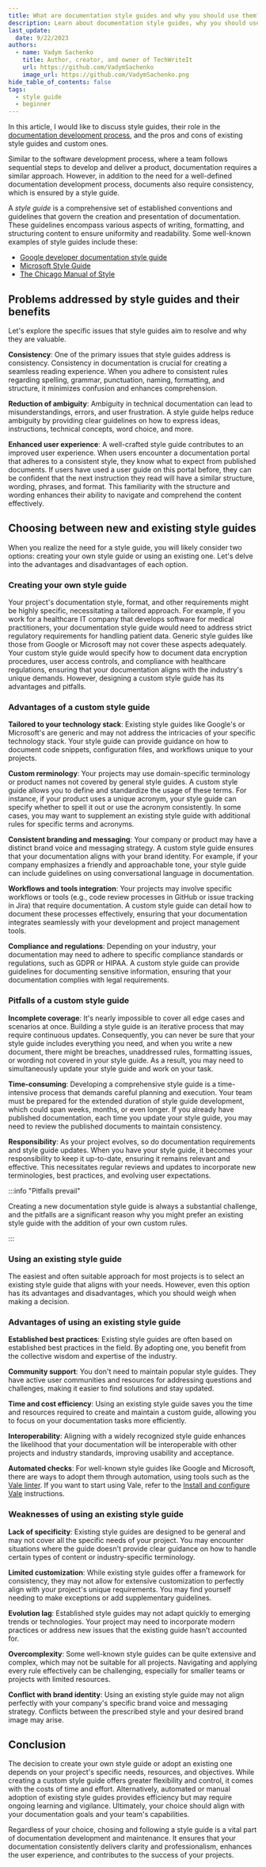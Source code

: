 ```yaml
---
title: What are documentation style guides and why you should use them?
description: Learn about documentation style guides, why you should use them, and their pros and cons.
last_update: 
  date: 9/22/2023
authors:
  - name: Vadym Sachenko
    title: Author, creator, and owner of TechWriteIt
    url: https://github.com/VadymSachenko
    image_url: https://github.com/VadymSachenko.png
hide_table_of_contents: false
tags:
  - style guide
  - beginner
---
```


In this article, I would like to discuss style guides, their role in the [documentation development process](/blog/2023-09-08-setting-up-a-documentation-development-process.md), and the pros and cons of existing style guides and custom ones.

Similar to the software development process, where a team follows sequential steps to develop and deliver a product, documentation requires a similar approach. However, in addition to the need for a well-defined documentation development process, documents also require consistency, which is ensured by a style guide. 

A *style guide* is a comprehensive set of established conventions and guidelines that govern the creation and presentation of documentation. These guidelines encompass various aspects of writing, formatting, and structuring content to ensure uniformity and readability. Some well-known examples of style guides include these:
* [Google developer documentation style guide](https://developers.google.com/style)
* [Microsoft Style Guide](https://learn.microsoft.com/en-us/style-guide/welcome/)
* [The Chicago Manual of Style](https://www.chicagomanualofstyle.org/home.html)

## Problems addressed by style guides and their benefits

Let's explore the specific issues that style guides aim to resolve and why they are valuable.

**Consistency**: One of the primary issues that style guides address is consistency. Consistency in documentation is crucial for creating a seamless reading experience. When you adhere to consistent rules regarding spelling, grammar, punctuation, naming, formatting, and structure, it minimizes confusion and enhances comprehension.

**Reduction of ambiguity**: Ambiguity in technical documentation can lead to misunderstandings, errors, and user frustration. A style guide helps reduce ambiguity by providing clear guidelines on how to express ideas, instructions, technical concepts, word choice, and more.

**Enhanced user experience**: A well-crafted style guide contributes to an improved user experience. When users encounter a documentation portal that adheres to a consistent style, they know what to expect from published documents. If users have used a user guide on this portal before, they can be confident that the next instruction they read will have a similar structure, wording, phrases, and format. This familiarity with the structure and wording enhances their ability to navigate and comprehend the content effectively.

## Choosing between new and existing style guides

When you realize the need for a style guide, you will likely consider two options: creating your own style guide or using an existing one. Let's delve into the advantages and disadvantages of each option.

### Creating your own style guide

Your project's documentation style, format, and other requirements might be highly specific, necessitating a tailored approach. For example, if you work for a healthcare IT company that develops software for medical practitioners, your documentation style guide would need to address strict regulatory requirements for handling patient data. Generic style guides like those from Google or Microsoft may not cover these aspects adequately. Your custom style guide would specify how to document data encryption procedures, user access controls, and compliance with healthcare regulations, ensuring that your documentation aligns with the industry's unique demands. However, designing a custom style guide has its advantages and pitfalls.

### Advantages of a custom style guide

**Tailored to your technology stack**: Existing style guides like Google's or Microsoft's are generic and may not address the intricacies of your specific technology stack. Your style guide can provide guidance on how to document code snippets, configuration files, and workflows unique to your projects.

**Custom rerminology**: Your projects may use domain-specific terminology or product names not covered by general style guides. A custom style guide allows you to define and standardize the usage of these terms. For instance, if your product uses a unique acronym, your style guide can specify whether to spell it out or use the acronym consistently. In some cases, you may want to supplement an existing style guide with additional rules for specific terms and acronyms.

**Consistent branding and messaging**: Your company or product may have a distinct brand voice and messaging strategy. A custom style guide ensures that your documentation aligns with your brand identity. For example, if your company emphasizes a friendly and approachable tone, your style guide can include guidelines on using conversational language in documentation.

**Workflows and tools integration**: Your projects may involve specific workflows or tools (e.g., code review processes in GitHub or issue tracking in Jira) that require documentation. A custom style guide can detail how to document these processes effectively, ensuring that your documentation integrates seamlessly with your development and project management tools.

**Compliance and regulations**: Depending on your industry, your documentation may need to adhere to specific compliance standards or regulations, such as GDPR or HIPAA. A custom style guide can provide guidelines for documenting sensitive information, ensuring that your documentation complies with legal requirements.

### Pitfalls of a custom style guide

**Incomplete coverage**: It's nearly impossible to cover all edge cases and scenarios at once. Building a style guide is an iterative process that may require continuous updates. Consequently, you can never be sure that your style guide includes everything you need, and when you write a new document, there might be breaches, unaddressed rules, formatting issues, or wording not covered in your style guide. As a result, you may need to simultaneously update your style guide and work on your task.

**Time-consuming**: Developing a comprehensive style guide is a time-intensive process that demands careful planning and execution. Your team must be prepared for the extended duration of style guide development, which could span weeks, months, or even longer. If you already have published documentation, each time you update your style guide, you may need to review the published documents to maintain consistency.

**Responsibility**: As your project evolves, so do documentation requirements and style guide updates. When you have your style guide, it becomes your responsibility to keep it up-to-date, ensuring it remains relevant and effective. This necessitates regular reviews and updates to incorporate new terminologies, best practices, and evolving user expectations.

:::info "Pitfalls prevail"

Creating a new documentation style guide is always a substantial challenge, and the pitfalls are a significant reason why you might prefer an existing style guide with the addition of your own custom rules.

:::

### Using an existing style guide

The easiest and often suitable approach for most projects is to select an existing style guide that aligns with your needs. However, even this option has its advantages and disadvantages, which you should weigh when making a decision.

### Advantages of using an existing style guide

**Established best practices**: Existing style guides are often based on established best practices in the field. By adopting one, you benefit from the collective wisdom and expertise of the industry.

**Community support**: You don't need to maintain popular style guides. They have active user communities and resources for addressing questions and challenges, making it easier to find solutions and stay updated.

**Time and cost efficiency**: Using an existing style guide saves you the time and resources required to create and maintain a custom guide, allowing you to focus on your documentation tasks more efficiently.

**Interoperability**: Aligning with a widely recognized style guide enhances the likelihood that your documentation will be interoperable with other projects and industry standards, improving usability and acceptance.

**Automated checks**: For well-known style guides like Google and Microsoft, there are ways to adopt them through automation, using tools such as the [Vale linter](https://vale.sh/). If you want to start using Vale, refer to the [Install and configure Vale](/docs/docusaurus/features/install-and-configure-vale) instructions.

### Weaknesses of using an existing style guide

**Lack of specificity**: Existing style guides are designed to be general and may not cover all the specific needs of your project. You may encounter situations where the guide doesn't provide clear guidance on how to handle certain types of content or industry-specific terminology.

**Limited customization**: While existing style guides offer a framework for consistency, they may not allow for extensive customization to perfectly align with your project's unique requirements. You may find yourself needing to make exceptions or add supplementary guidelines.

**Evolution lag**: Established style guides may not adapt quickly to emerging trends or technologies. Your project may need to incorporate modern practices or address new issues that the existing guide hasn't accounted for.

**Overcomplexity**: Some well-known style guides can be quite extensive and complex, which may not be suitable for all projects. Navigating and applying every rule effectively can be challenging, especially for smaller teams or projects with limited resources.

**Conflict with brand identity**: Using an existing style guide may not align perfectly with your company's specific brand voice and messaging strategy. Conflicts between the prescribed style and your desired brand image may arise.

## Conclusion

The decision to create your own style guide or adopt an existing one depends on your project's specific needs, resources, and objectives. While creating a custom style guide offers greater flexibility and control, it comes with the costs of time and effort. Alternatively, automated or manual adoption of existing style guides provides efficiency but may require ongoing learning and vigilance. Ultimately, your choice should align with your documentation goals and your team's capabilities.

Regardless of your choice, chosing and following a style guide is a vital part of documentation development and maintenance. It ensures that your documentation consistently delivers clarity and professionalism, enhances the user experience, and contributes to the success of your projects.
